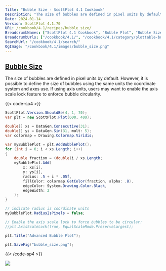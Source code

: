 ```yaml
---
Title: "Bubble Size - ScottPlot 4.1 Cookbook"
Description: "The size of bubbles are defined in pixel units by default. However, it is possible to define the size of bubbles using the same units the coordinate system and axes use. If using axis units, users may want to enable the axis scale lock feature to enforce bubble circularity."
Date: 2024-01-14
Version: ScottPlot 4.1.70
URL: /cookbook/4.1/recipes/bubble_size/
BreadcrumbNames: ["ScottPlot 4.1 Cookbook", "Bubble Plot", "Bubble Size"]
BreadcrumbUrls: ["/cookbook/4.1/", "/cookbook/4.1/category/plottable-bubble", "/cookbook/4.1/recipes/bubble_size/"]
SearchUrl: "/cookbook/4.1/search/"
OgImage: "/cookbook/4.1/images/bubble_size.png"
---
```


<h2><a id='bubble-size' href='/cookbook/4.1/recipes/bubble_size/'>Bubble Size</a></h2>

The size of bubbles are defined in pixel units by default. However, it is possible to define the size of bubbles using the same units the coordinate system and axes use. If using axis units, users may want to enable the axis scale lock feature to enforce bubble circularity.

{{< code-sp4 >}}

```cs
ScottPlot.Version.ShouldBe(4, 1, 70);
var plt = new ScottPlot.Plot(600, 400);

double[] xs = DataGen.Consecutive(31);
double[] ys = DataGen.Sin(31, mult: 5);
var colormap = Drawing.Colormap.Viridis;

var myBubblePlot = plt.AddBubblePlot();
for (int i = 0; i < xs.Length; i++)
{
    double fraction = (double)i / xs.Length;
    myBubblePlot.Add(
        x: xs[i],
        y: ys[i],
        radius: .5 + i * .05f,
        fillColor: colormap.GetColor(fraction, alpha: .8),
        edgeColor: System.Drawing.Color.Black,
        edgeWidth: 2
    );
}

// indicate radius is coordinate units
myBubblePlot.RadiusIsPixels = false;

// Enable the axis scale lock to force bubbles to be circular:
//plt.AxisScaleLock(true, EqualScaleMode.PreserveLargest);

plt.Title("Advanced Bubble Plot");

plt.SaveFig("bubble_size.png");
```

{{< /code-sp4 >}}

<img src='../../images/bubble_size.png' class='d-block mx-auto my-5' />


